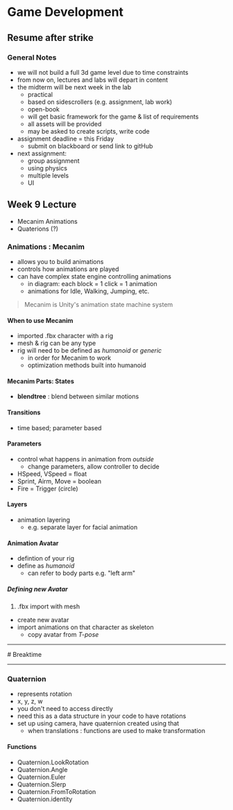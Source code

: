 # Game Development
## Resume after strike
### General Notes
- we will not build a full 3d game level due to time constraints
- from now on, lectures and labs will depart in content
- the midterm will be next week in the lab
  - practical
  - based on sidescrollers (e.g. assignment, lab work)
  - open-book
  - will get basic framework for the game & list of requirements
  - all assets will be provided
  - may be asked to create scripts, write code
- assignment deadline = this Friday
  - submit on blackboard or send link to gitHub
- next assignment:
  - group assignment
  - using physics
  - multiple levels
  - UI

## Week 9 Lecture
- Mecanim Animations
- Quaterions (?)

### Animations : Mecanim
- allows you to build animations
- controls how animations are played
- can have complex state engine controlling animations
  - in diagram: each block = 1 click = 1 animation
  - animations for Idle, Walking, Jumping, etc.

> Mecanim is Unity's animation state machine system

#### When to use Mecanim
- imported .fbx character with a rig
- mesh & rig can be any type
- rig will need to be defined as *humanoid* or *generic*
  - in order for Mecanim to work
  - optimization methods built into humanoid

#### Mecanim Parts: States
- **blendtree** : blend between similar motions

#### Transitions
- time based; parameter based

#### Parameters
- control what happens in animation from *outside*
  - change parameters, allow controller to decide
- HSpeed, VSpeed = float
- Sprint, Airm, Move = boolean
- Fire = Trigger (circle)

#### Layers
- animation layering
  - e.g. separate layer for facial animation

#### Animation Avatar
- defintion of your rig
- define as *humanoid*
  - can refer to body parts e.g. "left arm"

##### Defining new Avatar
1. .fbx import with mesh
- create new avatar
- import animations on that character as skeleton
  - copy avatar from *T-pose*
 
<hr>
# Breaktime
<hr>

### Quaternion
- represents rotation
- x, y, z, w
- you don't need to access directly
- need this as a data structure in your code to have rotations
- set up using camera, have quaternion created using that
  - when translations : functions are used to make transformation

#### Functions
- Quaternion.LookRotation
- Quaternion.Angle
- Quaternion.Euler
- Quaternion.Slerp
- Quaternion.FromToRotation
- Quaternion.identity

